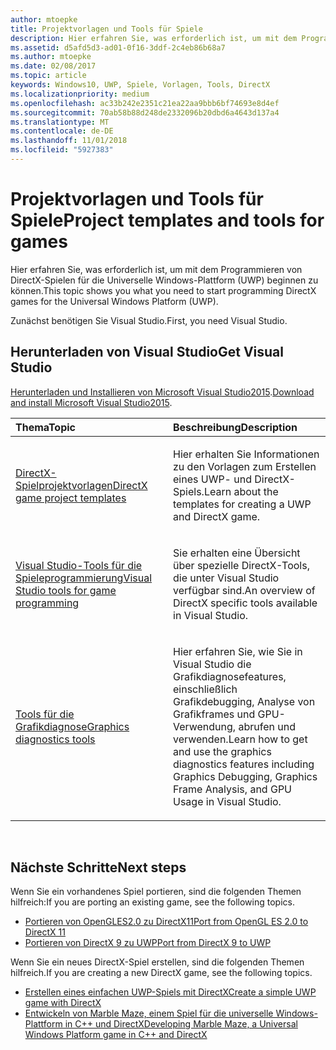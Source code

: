 ```yaml
---
author: mtoepke
title: Projektvorlagen und Tools für Spiele
description: Hier erfahren Sie, was erforderlich ist, um mit dem Programmieren von DirectX-Spielen für die Universelle Windows-Plattform (UWP) beginnen zu können.
ms.assetid: d5afd5d3-ad01-0f16-3ddf-2c4eb86b68a7
ms.author: mtoepke
ms.date: 02/08/2017
ms.topic: article
keywords: Windows10, UWP, Spiele, Vorlagen, Tools, DirectX
ms.localizationpriority: medium
ms.openlocfilehash: ac33b242e2351c21ea22aa9bbb6bf74693e8d4ef
ms.sourcegitcommit: 70ab58b88d248de2332096b20dbd6a4643d137a4
ms.translationtype: MT
ms.contentlocale: de-DE
ms.lasthandoff: 11/01/2018
ms.locfileid: "5927383"
---
```

# <a name="project-templates-and-tools-for-games"></a><span data-ttu-id="94812-104">Projektvorlagen und Tools für Spiele</span><span class="sxs-lookup"><span data-stu-id="94812-104">Project templates and tools for games</span></span>




<span data-ttu-id="94812-105">Hier erfahren Sie, was erforderlich ist, um mit dem Programmieren von DirectX-Spielen für die Universelle Windows-Plattform (UWP) beginnen zu können.</span><span class="sxs-lookup"><span data-stu-id="94812-105">This topic shows you what you need to start programming DirectX games for the Universal Windows Platform (UWP).</span></span>

<span data-ttu-id="94812-106">Zunächst benötigen Sie Visual Studio.</span><span class="sxs-lookup"><span data-stu-id="94812-106">First, you need Visual Studio.</span></span>

## <a name="get-visual-studio"></a><span data-ttu-id="94812-107">Herunterladen von Visual Studio</span><span class="sxs-lookup"><span data-stu-id="94812-107">Get Visual Studio</span></span>


<span data-ttu-id="94812-108">[Herunterladen und Installieren von Microsoft Visual Studio2015](https://www.visualstudio.com/vs-2015-product-editions).</span><span class="sxs-lookup"><span data-stu-id="94812-108">[Download and install Microsoft Visual Studio2015](https://www.visualstudio.com/vs-2015-product-editions).</span></span>

<table>
<colgroup>
<col width="50%" />
<col width="50%" />
</colgroup>
<thead>
<tr class="header">
<th align="left"><span data-ttu-id="94812-109">Thema</span><span class="sxs-lookup"><span data-stu-id="94812-109">Topic</span></span></th>
<th align="left"><span data-ttu-id="94812-110">Beschreibung</span><span class="sxs-lookup"><span data-stu-id="94812-110">Description</span></span></th>
</tr>
</thead>
<tbody>
<tr class="odd">
<td align="left"><p><a href="user-interface.md"><span data-ttu-id="94812-111">DirectX-Spielprojektvorlagen</span><span class="sxs-lookup"><span data-stu-id="94812-111">DirectX game project templates</span></span></a></p></td>
<td align="left"><p><span data-ttu-id="94812-112">Hier erhalten Sie Informationen zu den Vorlagen zum Erstellen eines UWP- und DirectX-Spiels.</span><span class="sxs-lookup"><span data-stu-id="94812-112">Learn about the templates for creating a UWP and DirectX game.</span></span></p></td>
</tr>
<tr class="even">
<td align="left"><p><a href="set-up-visual-studio-for-game-development.md"><span data-ttu-id="94812-113">Visual Studio-Tools für die Spieleprogrammierung</span><span class="sxs-lookup"><span data-stu-id="94812-113">Visual Studio tools for game programming</span></span></a></p></td>
<td align="left"><p><span data-ttu-id="94812-114">Sie erhalten eine Übersicht über spezielle DirectX-Tools, die unter Visual Studio verfügbar sind.</span><span class="sxs-lookup"><span data-stu-id="94812-114">An overview of DirectX specific tools available in Visual Studio.</span></span></p></td>
</tr>
<tr class="odd">
<td align="left"><p><a href="use-the-directx-runtime-and-visual-studio-graphics-diagnostic-features.md"><span data-ttu-id="94812-115">Tools für die Grafikdiagnose</span><span class="sxs-lookup"><span data-stu-id="94812-115">Graphics diagnostics tools</span></span></a></p></td>
<td align="left"><p><span data-ttu-id="94812-116">Hier erfahren Sie, wie Sie in Visual Studio die Grafikdiagnosefeatures, einschließlich Grafikdebugging, Analyse von Grafikframes und GPU-Verwendung, abrufen und verwenden.</span><span class="sxs-lookup"><span data-stu-id="94812-116">Learn how to get and use the graphics diagnostics features including Graphics Debugging, Graphics Frame Analysis, and GPU Usage in Visual Studio.</span></span></p></td>
</tr>
</tbody>
</table>

 

## <a name="next-steps"></a><span data-ttu-id="94812-117">Nächste Schritte</span><span class="sxs-lookup"><span data-stu-id="94812-117">Next steps</span></span>


<span data-ttu-id="94812-118">Wenn Sie ein vorhandenes Spiel portieren, sind die folgenden Themen hilfreich:</span><span class="sxs-lookup"><span data-stu-id="94812-118">If you are porting an existing game, see the following topics.</span></span>

-   [<span data-ttu-id="94812-119">Portieren von OpenGLES2.0 zu DirectX11</span><span class="sxs-lookup"><span data-stu-id="94812-119">Port from OpenGL ES 2.0 to DirectX 11</span></span>](port-from-opengl-es-2-0-to-directx-11-1.md)
-   [<span data-ttu-id="94812-120">Portieren von DirectX 9 zu UWP</span><span class="sxs-lookup"><span data-stu-id="94812-120">Port from DirectX 9 to UWP</span></span>](porting-your-directx-9-game-to-windows-store.md)

<span data-ttu-id="94812-121">Wenn Sie ein neues DirectX-Spiel erstellen, sind die folgenden Themen hilfreich.</span><span class="sxs-lookup"><span data-stu-id="94812-121">If you are creating a new DirectX game, see the following topics.</span></span>

-   [<span data-ttu-id="94812-122">Erstellen eines einfachen UWP-Spiels mit DirectX</span><span class="sxs-lookup"><span data-stu-id="94812-122">Create a simple UWP game with DirectX</span></span>](tutorial--create-your-first-uwp-directx-game.md)
-   [<span data-ttu-id="94812-123">Entwickeln von Marble Maze, einem Spiel für die universelle Windows-Plattform in C++ und DirectX</span><span class="sxs-lookup"><span data-stu-id="94812-123">Developing Marble Maze, a Universal Windows Platform game in C++ and DirectX</span></span>](developing-marble-maze-a-windows-store-game-in-cpp-and-directx.md)

 

 

 




